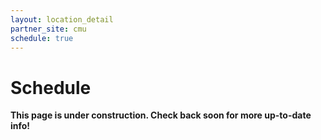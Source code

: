 ```yaml
---
layout: location_detail
partner_site: cmu
schedule: true
---
```


# Schedule

**This page is under construction. Check back soon for more up-to-date info!**
